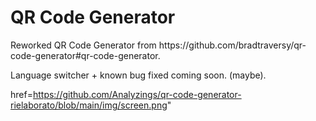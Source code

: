 <h1> QR Code Generator </h1>
Reworked QR Code Generator from  <link> https://github.com/bradtraversy/qr-code-generator#qr-code-generator. </link>

<p> Language switcher + known bug fixed coming soon. (maybe). </p>

href=https://github.com/Analyzings/qr-code-generator-rielaborato/blob/main/img/screen.png"

